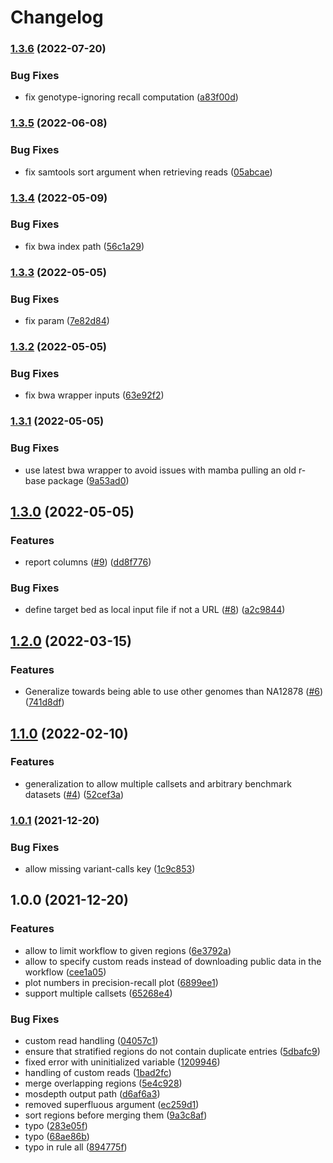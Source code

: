 # Changelog

### [1.3.6](https://www.github.com/snakemake-workflows/dna-seq-benchmark/compare/v1.3.5...v1.3.6) (2022-07-20)


### Bug Fixes

* fix genotype-ignoring recall computation ([a83f00d](https://www.github.com/snakemake-workflows/dna-seq-benchmark/commit/a83f00dc24132bee3dcf1452ceea20794118c0f8))

### [1.3.5](https://www.github.com/snakemake-workflows/dna-seq-benchmark/compare/v1.3.4...v1.3.5) (2022-06-08)


### Bug Fixes

* fix samtools sort argument when retrieving reads ([05abcae](https://www.github.com/snakemake-workflows/dna-seq-benchmark/commit/05abcae07941ed0f00f5d51adac8b9a2428e2cd6))

### [1.3.4](https://www.github.com/snakemake-workflows/dna-seq-benchmark/compare/v1.3.3...v1.3.4) (2022-05-09)


### Bug Fixes

* fix bwa index path ([56c1a29](https://www.github.com/snakemake-workflows/dna-seq-benchmark/commit/56c1a29efce6da048bdc97cc21a6833d8ec58d9f))

### [1.3.3](https://www.github.com/snakemake-workflows/dna-seq-benchmark/compare/v1.3.2...v1.3.3) (2022-05-05)


### Bug Fixes

* fix param ([7e82d84](https://www.github.com/snakemake-workflows/dna-seq-benchmark/commit/7e82d843debdc960b91b7af1139ccebc93334c5e))

### [1.3.2](https://www.github.com/snakemake-workflows/dna-seq-benchmark/compare/v1.3.1...v1.3.2) (2022-05-05)


### Bug Fixes

* fix bwa wrapper inputs ([63e92f2](https://www.github.com/snakemake-workflows/dna-seq-benchmark/commit/63e92f23cb06b9dac6a2001877300496d3a28347))

### [1.3.1](https://www.github.com/snakemake-workflows/dna-seq-benchmark/compare/v1.3.0...v1.3.1) (2022-05-05)


### Bug Fixes

* use latest bwa wrapper to avoid issues with mamba pulling an old r-base package ([9a53ad0](https://www.github.com/snakemake-workflows/dna-seq-benchmark/commit/9a53ad0a877f47562eaf043f56dfad7b43c1abc2))

## [1.3.0](https://www.github.com/snakemake-workflows/dna-seq-benchmark/compare/v1.2.0...v1.3.0) (2022-05-05)


### Features

* report columns ([#9](https://www.github.com/snakemake-workflows/dna-seq-benchmark/issues/9)) ([dd8f776](https://www.github.com/snakemake-workflows/dna-seq-benchmark/commit/dd8f776a3037c2c15359d6ea7a4e891ea0880dd7))


### Bug Fixes

* define target bed as local input file if not a URL ([#8](https://www.github.com/snakemake-workflows/dna-seq-benchmark/issues/8)) ([a2c9844](https://www.github.com/snakemake-workflows/dna-seq-benchmark/commit/a2c9844659ec8e1f625fe2966a4a706bd04508c8))

## [1.2.0](https://www.github.com/snakemake-workflows/dna-seq-benchmark/compare/v1.1.0...v1.2.0) (2022-03-15)


### Features

* Generalize towards being able to use other genomes than NA12878 ([#6](https://www.github.com/snakemake-workflows/dna-seq-benchmark/issues/6)) ([741d8df](https://www.github.com/snakemake-workflows/dna-seq-benchmark/commit/741d8df8bca1753d830835a3aa07b966678fa297))

## [1.1.0](https://www.github.com/snakemake-workflows/dna-seq-benchmark/compare/v1.0.1...v1.1.0) (2022-02-10)


### Features

* generalization to allow multiple callsets and arbitrary benchmark datasets ([#4](https://www.github.com/snakemake-workflows/dna-seq-benchmark/issues/4)) ([52cef3a](https://www.github.com/snakemake-workflows/dna-seq-benchmark/commit/52cef3abf2bb13321f2b7deda5da9cf5b7c06dd6))

### [1.0.1](https://www.github.com/snakemake-workflows/benchmark-giab/compare/v1.0.0...v1.0.1) (2021-12-20)


### Bug Fixes

* allow missing variant-calls key ([1c9c853](https://www.github.com/snakemake-workflows/benchmark-giab/commit/1c9c85349f5e2530fe71fa315a3dd7e2b74ae441))

## 1.0.0 (2021-12-20)


### Features

* allow to limit workflow to given regions ([6e3792a](https://www.github.com/snakemake-workflows/benchmark-giab/commit/6e3792a31ba6abbef82ab2b782a3076e807d25b2))
* allow to specify custom reads instead of downloading public data in the workflow ([cee1a05](https://www.github.com/snakemake-workflows/benchmark-giab/commit/cee1a05c78402953d0f7de50f9efde0ff2558bcd))
* plot numbers in precision-recall plot ([6899ee1](https://www.github.com/snakemake-workflows/benchmark-giab/commit/6899ee1c489a631d3ae400135db12ea2f5464a72))
* support multiple callsets ([65268e4](https://www.github.com/snakemake-workflows/benchmark-giab/commit/65268e4c8c7de6451b4c4901c405458aca42cb09))


### Bug Fixes

* custom read handling ([04057c1](https://www.github.com/snakemake-workflows/benchmark-giab/commit/04057c181a9ecbf0884f995c9eb32058c188e9ae))
* ensure that stratified regions do not contain duplicate entries ([5dbafc9](https://www.github.com/snakemake-workflows/benchmark-giab/commit/5dbafc952cdf864b9fc05c5f12ef16ffa7aa35af))
* fixed error with uninitialized variable ([1209946](https://www.github.com/snakemake-workflows/benchmark-giab/commit/1209946947f0082e366fe928a3c83bd0a8f944a7))
* handling of custom reads ([1bad2fc](https://www.github.com/snakemake-workflows/benchmark-giab/commit/1bad2fca185532e75e3c5c0e56f65e422746ead6))
* merge overlapping regions ([5e4c928](https://www.github.com/snakemake-workflows/benchmark-giab/commit/5e4c92863d940704570885756a8a9467f26eada6))
* mosdepth output path ([d6af6a3](https://www.github.com/snakemake-workflows/benchmark-giab/commit/d6af6a31dbb043cd62d90ff0e0ad30b96b20e191))
* removed superfluous argument ([ec259d1](https://www.github.com/snakemake-workflows/benchmark-giab/commit/ec259d16edda6a3a110a359531612e1df3d040cb))
* sort regions before merging them ([9a3c8af](https://www.github.com/snakemake-workflows/benchmark-giab/commit/9a3c8afd8a4e9506388ab2014808dfd5af4920ee))
* typo ([283e05f](https://www.github.com/snakemake-workflows/benchmark-giab/commit/283e05ff28ae89521673e0d3a9a463921c351976))
* typo ([68ae86b](https://www.github.com/snakemake-workflows/benchmark-giab/commit/68ae86bf23eb6c36bc08cb361af8e3ddb837e64e))
* typo in rule all ([894775f](https://www.github.com/snakemake-workflows/benchmark-giab/commit/894775fb51b8321dbeb72dc267d711530dfcc15b))
